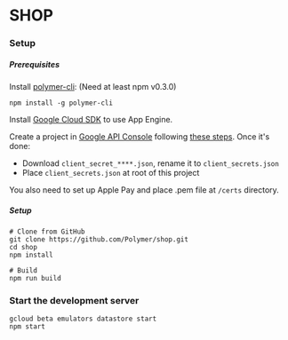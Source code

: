 # SHOP

### Setup

##### Prerequisites

Install [polymer-cli](https://github.com/Polymer/polymer-cli):
(Need at least npm v0.3.0)

    npm install -g polymer-cli

Install [Google Cloud SDK](https://cloud.google.com/sdk/) to use App Engine.

Create a project in [Google API Console](https://console.developers.google.com/)
following [these
steps](https://developers.google.com/identity/sign-in/web/devconsole-project).
Once it's done:
* Download `client_secret_****.json`, rename it to `client_secrets.json`
* Place `client_secrets.json` at root of this project

You also need to set up Apple Pay and place .pem file at `/certs` directory.

##### Setup
    # Clone from GitHub
    git clone https://github.com/Polymer/shop.git
    cd shop
    npm install

    # Build
    npm run build

### Start the development server
    gcloud beta emulators datastore start
    npm start
